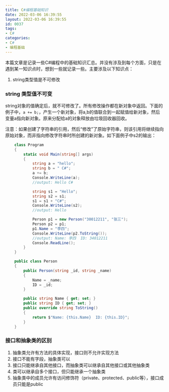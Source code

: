 ```yaml
---
title: C#编程基础知识
date: 2022-03-06 16:39:55
layout: 2022-03-06 16:39:55
id: 0037
tags:
- C# 
categories:
- C#
- 编程基础
---
```


本篇文章是记录一些C#编程中的基础知识汇总。并没有涉及到每个方面，只是在遇到某一知识点时，想到一些就记录一些。主要涉及以下知识点：
 1. string类型值是不可修改

<!--more-->

### string 类型值不可变
string对象的值确定后，就不可修改了。所有修改操作都在新对象中返回。下面的例子中，`a += b;`，产生一个新对象，将a,b的值联合到一起赋值给新对象，然后变量a指向新对象。原来分配给a的对象释放由垃圾回收器回收。

注意：如果创建了字符串的引用，然后“修改”了原始字符串，则该引用将继续指向原始对象，而非指向修改字符串时所创建的新对象。如下面例子中s2的输出：
```csharp
    class Program
    {
        static void Main(string[] args)
        {
            string a = "hello";
            string b = " C#";
            a += b;
            Console.WriteLine(a);
            //output: Hello C#

            string s1 = "Hello";
            string s2 = s1;
            s1 = s1 + "C#";
            Console.WriteLine(s2); 
            //output: Hello

            Person p1 = new Person("30012211", "张三");
            Person p2 = p1;
            p1.Name = "李四";
            Console.WriteLine(p2.ToString());
            //output: Name: 李四  ID: 34012211
            Console.ReadLine();
        }
    }

    public class Person
    {
        public Person(string _id, string _name)
        {
            Name = _name;
            ID = _id;
        }

        public string Name { get; set; }
        public string ID { get; set; }
        public override string ToString()
        {
            return $"Name: {this.Name}  ID: {this.ID}";
        }
    }
```

### 接口和抽象类的区别
1. 抽象类允许有方法的具体实现，接口则不允许实现方法
2. 接口不能有字段，抽象类可以
3. 接口只能继承自其他接口，而抽象类可以继承自其他接口或其他抽象类
4. 类可以继承自多个接口，但只能继承一个抽象类
5. 抽象类中的成员允许有访问修饰符（private、protected、public等），接口成员只能是public

